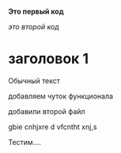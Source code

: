 **Это первый код**

*это второй код*

# заголовок 1

Обычный текст

добавляем чуток функционала

добавили второй файл

gbie cnhjxre d vfcntht xnj,s 
 
 Тестим....
